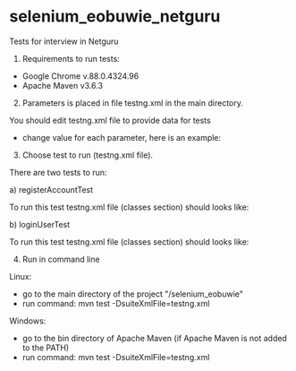 # selenium_eobuwie_netguru
Tests for interview in Netguru

1. Requirements to run tests:
- Google Chrome v.88.0.4324.96
- Apache Maven v3.6.3

2. Parameters is placed in file testng.xml in the main directory.

You should edit testng.xml file to provide data for tests
- change value for each parameter, here is an example:

<!-- HERE ADD PARAMETERS TO TESTS -->
<parameter name="name" value="Adam"/>
<parameter name="lastname" value="Kowalski"/>
<parameter name="email" value="testowyy@wp.pl"/>
<parameter name="password" value="admin123"/>
<!-- END -->

3. Choose test to run (testng.xml file). 

There are two tests to run:

a) registerAccountTest

To run this test testng.xml file (classes section) should looks like:
<classes>
    <!-- Registration account test -->
    <class name="tests.RegisterAccountTest"/>
    <!-- Login user test - uncomment below line to run test -->
    <!-- <class name="tests.LoginUserTest"/> -->
</classes>

b) loginUserTest

To run this test testng.xml file (classes section) should looks like:
<classes>
    <!-- Registration account test -->
    <!-- <class name="tests.RegisterAccountTest"/> -->
    <!-- Login user test - uncomment below line to run test -->
    <class name="tests.LoginUserTest"/>
</classes>

4. Run in command line

Linux:
- go to the main directory of the project "/selenium_eobuwie"
- run command: mvn test -DsuiteXmlFile=testng.xml

Windows:
- go to the bin directory of Apache Maven (if Apache Maven is not added to the PATH)
- run command: mvn test -DsuiteXmlFile=testng.xml
